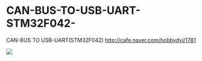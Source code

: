 # CAN-BUS-TO-USB-UART-STM32F042-
CAN-BUS TO USB-UART(STM32F042)
http://cafe.naver.com/hobbydyi/1781

<img src="https://github.com/mocona05/CAN-BUS-TO-USB-UART-STM32F042-/blob/master/image1.png">

